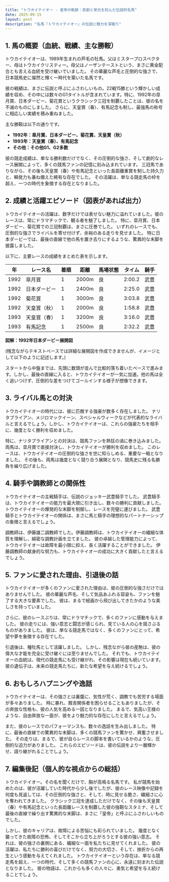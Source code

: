 ```yaml
---
title: "トウカイテイオー - 皇帝の軌跡：悲劇と栄光を刻んだ伝説的名馬"
date: 2025-09-15
layout: post
description: "名馬『トウカイテイオー』の伝説と魅力を深堀り"
---
```


## 1. 馬の概要（血統、戦績、主な勝鞍）

トウカイテイオーは、1989年生まれの芦毛の牡馬。父はミスタープロスペクター、母はトウカイクリスティー。母父はノーザンテーストという、まさに黄金配合とも言える血統を受け継いでいました。  その華麗な芦毛と圧倒的な強さで、日本競馬史に燦然と輝く一時代を築いた名馬です。

彼の戦績は、まさに伝説と呼ぶにふさわしいもの。22戦15勝という輝かしい成績を収め、その中には数々のG1タイトルが含まれています。特に、1992年の皐月賞、日本ダービー、菊花賞というクラシック三冠を制覇したことは、彼の名を不滅のものにしました。  さらに、天皇賞（春）、有馬記念も制し、最強馬の称号に相応しい実績を積み重ねました。

主な勝鞍は以下の通りです。

* **1992年：皐月賞、日本ダービー、菊花賞、天皇賞（秋）**
* **1993年：天皇賞（春）、有馬記念**
* **その他：その他G1、G2多数**


彼の競走成績は、単なる勝利数だけでなく、その圧倒的な強さ、そして劇的なレース展開によって、多くの競馬ファンの記憶に刻み込まれています。  三冠馬でありながら、その後も天皇賞（春）や有馬記念といった長距離重賞を制した持久力と、瞬発力も兼ね備えた稀有な存在でした。  その活躍は、単なる競走馬の枠を超え、一つの時代を象徴する存在となりました。


## 2. 成績と活躍エピソード（図表があれば出力）

トウカイテイオーの活躍は、数字だけでは表せない魅力に溢れていました。彼のレースは、常にドラマチックで、観る者を魅了しました。  特に、皐月賞、日本ダービー、菊花賞での三冠制覇は、まさに圧巻でした。  いずれのレースでも、圧倒的な強さでライバルを寄せ付けず、余裕のある走りを見せました。  特に日本ダービーでは、最後の直線で他の馬を置き去りにするような、驚異的な末脚を披露しました。

以下に、主要レースの成績をまとめた表を示します。

| 年 | レース名        | 着順 | 距離 | 馬場状態 | タイム     | 騎手     |
|---|-----------------|-----|-----|---------|-----------|----------|
| 1992 | 皐月賞          | 1   | 2000m| 良       | 2:00.2    | 武豊     |
| 1992 | 日本ダービー      | 1   | 2400m| 良       | 2:25.0    | 武豊     |
| 1992 | 菊花賞          | 1   | 3000m| 良       | 3:03.8    | 武豊     |
| 1992 | 天皇賞（秋）     | 1   | 2000m| 良       | 1:58.8    | 武豊     |
| 1993 | 天皇賞（春）     | 1   | 3200m| 良       | 3:16.0    | 武豊     |
| 1993 | 有馬記念        | 1   | 2500m| 良       | 2:32.2    | 武豊     |


**図解：1992年日本ダービー展開図**

(残念ながらテキストベースでは詳細な展開図を作成できませんが、イメージとして以下のように記述します。)

スタートから中盤までは、先頭に数頭が並んで比較的落ち着いたペースで進みます。しかし、最後の直線に入ると、トウカイテイオーが一気に加速。他の馬は全く追いつけず、圧倒的な差をつけてゴールインする様子が想像できます。


## 3. ライバル馬との対決

トウカイテイオーの時代には、彼に匹敵する強豪が数多く存在しました。  ナリタブライアン、メジロマックイーン、スペシャルウィークなどが代表的なライバルと言えるでしょう。しかし、トウカイテイオーは、これらの強豪たちを相手に、幾度となく勝利を収めました。

特に、ナリタブライアンとの対決は、競馬ファンを熱狂の渦に巻き込みました。  両馬は、皐月賞で直接対決し、トウカイテイオーが勝利を収めました。  このレースは、トウカイテイオーの圧倒的な強さを世に知らしめる、重要な一戦となりました。  その後も、両馬は幾度となく競り合う展開となり、競馬史に残る名勝負を繰り広げました。


## 4. 騎手や調教師との関係性

トウカイテイオーの主戦騎手は、伝説のジョッキー武豊騎手でした。  武豊騎手は、トウカイテイオーの能力を最大限に引き出し、数々の勝利に貢献しました。  トウカイテイオーの爆発的な末脚を制御し、レースを完璧に運びました。  武豊騎手とトウカイテイオーの関係は、まさに馬と騎手の理想的なパートナーシップの象徴と言えるでしょう。

調教師は、伊藤雄二調教師でした。伊藤調教師は、トウカイテイオーの繊細な体質を理解し、綿密な調教計画を立てました。  彼の卓越した管理能力によって、トウカイテイオーは故障を最小限に抑え、長く活躍することができました。  伊藤調教師の献身的な努力も、トウカイテイオーの成功に大きく貢献したと言えるでしょう。


## 5. ファンに愛された理由、引退後の話

トウカイテイオーが多くのファンに愛された理由は、彼の圧倒的な強さだけではありませんでした。  彼の華麗な芦毛、そして気品あふれる容姿も、ファンを魅了する大きな要素でした。  彼は、まるで絵画から飛び出してきたかのような美しさを持っていました。

さらに、彼のレースぶりは、常にドラマチックで、多くのファンに感動を与えました。  彼の走りには、強い意志と闘志が感じられ、見ている人の心を揺さぶるものがありました。  彼は、単なる競走馬ではなく、多くのファンにとって、希望や夢を象徴する存在でした。

引退後は、種牡馬として活躍しました。  しかし、残念ながら彼の産駒は、彼の偉大な才能を完全に受け継ぐには至りませんでした。  それでも、トウカイテイオーの血統は、現代の競走馬にも受け継がれ、その影響は現在も続いています。  彼の遺伝子は、未来の競走馬たちに、新たな希望を与え続けるでしょう。


## 6. おもしろハプニングや逸話

トウカイテイオーは、その強さとは裏腹に、気性が荒く、調教でも苦労する場面が多々ありました。  時に暴れ、厩舎関係者を困らせることもありましたが、その奔放な性格も、彼の人気を高める一因となりました。  まるで、気高い王様のような、自由奔放な一面が、彼をより魅力的な存在にしたと言えるでしょう。

また、彼のレースでのパフォーマンスも、数々の逸話を生み出しました。  特に、最後の直線での驚異的な末脚は、多くの競馬ファンを驚かせ、興奮させました。  その走りは、まるで、彼が自らレースの脚本を書いているかのような、圧倒的な迫力がありました。  これらのエピソードは、彼の伝説をより一層輝かせ、語り継がれることでしょう。


## 7. 編集後記（個人的な視点からの総括）

トウカイテイオー。その名を聞くだけで、胸が高鳴る名馬です。  私が競馬を始めたのは、彼が活躍していた時代から少し後でしたが、彼のレース映像や記録を何度も見返しては、その圧倒的な強さと、そして、時に見せる脆さ、繊細さに心を奪われてきました。  クラシック三冠を達成しただけでなく、その後も天皇賞（春）や有馬記念といった長距離レースを制覇した彼の強靭なスタミナ、そして最後の直線で繰り出す驚異的な末脚は、まさに「皇帝」と呼ぶにふさわしいものでした。

しかし、彼のキャリアは、故障による苦悩にも彩られていました。  幾度となく襲ってきた故障の恐怖、そしてそこから立ち上がろうとする彼の強い意志。  それは、彼の強さの裏側にある、繊細な一面を私たちに見せてくれました。  彼の活躍は、私たちに勝利の喜びだけでなく、努力の大切さ、そして、挫折からの再生という感動を与えてくれました。  トウカイテイオーという存在は、単なる競走馬を超え、一つの時代、そして多くの競馬ファンの心に、永遠に刻まれた伝説となりました。  彼の物語は、これからも多くの人々に、勇気と希望を与え続けることでしょう。
